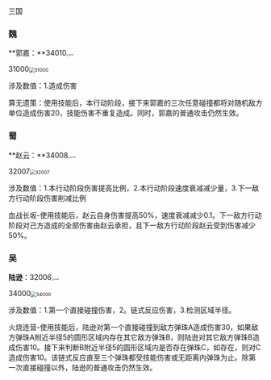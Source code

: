 三国

### 魏

**郭嘉：**34010<img src="../../../素材/sanguodanzhu/三国手游素材/三国人物/小方块/34010.png" alt="34010" style="zoom:25%;" />

31000<img src="../../../素材/sanguodanzhu/三国手游素材/三国人物/斜图标/31000.png" alt="31000" style="zoom:67%;" />

涉及数值：1.造成伤害

算无遗策：使用技能后，本行动阶段，接下来郭嘉的三次任意碰撞都将对随机敌方单位造成伤害20，技能伤害不重复造成。同时，郭嘉的普通攻击仍然生效。

### 蜀

**赵云：**34008<img src="../../../素材/sanguodanzhu/三国手游素材/三国人物/小方块/34008.png" alt="34008" style="zoom:25%;" />

32007<img src="../../../素材/sanguodanzhu/三国手游素材/三国人物/斜图标/32007.png" alt="32007" style="zoom:67%;" />

涉及数值：1.本行动阶段伤害提高比例，2.本行动阶段速度衰减减少量，3.下一敌方行动阶段伤害削减比例

血战长坂-使用技能后，赵云自身伤害提高50%，速度衰减减少0.1。下一敌方行动阶段对己方造成的全部伤害由赵云承担，且下一敌方行动阶段赵云受到伤害减少50%。

### 吴

**陆逊**：32006<img src="../../../素材/sanguodanzhu/三国手游素材/三国人物/小方块/32006.png" alt="32006" style="zoom:25%;" />

34000<img src="../../../素材/sanguodanzhu/三国手游素材/三国人物/斜图标/34000.png" alt="34000" style="zoom:67%;" /> 

涉及数值：1.第一个直接碰撞伤害，2。链式反应伤害，3.检测区域半径。

火烧连营-使用技能后，陆逊对第一个直接碰撞到敌方弹珠A造成伤害30，如果敌方弹珠A附近半径5的圆形区域内存在其它敌方弹珠B，则陆逊对其它敌方弹珠B造成伤害10。接下来判断B附近半径5的圆形区域内是否存在弹珠C，如存在，则对C造成伤害10。该链式反应直至三个弹珠都受技能伤害或无距离内弹珠为止。除第一次直接碰撞以外，陆逊的普通攻击仍然生效。